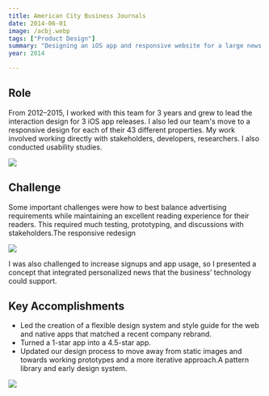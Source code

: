 ```yaml
---
title: American City Business Journals
date: 2014-06-01
image: /acbj.webp
tags: ["Product Design"]
summary: "Designing an iOS app and responsive website for a large news publisher."
year: 2014

---
```

## Role
From 2012–2015, I worked with this team for 3 years and grew to lead the interaction design for 3 iOS app releases. I also led our team's move to a responsive design for each of their 43 different properties. My work involved working directly with stakeholders, developers, researchers. I also conducted usability studies.

![](/acbj-mobile-web2x.webp)

## Challenge
Some important challenges were how to best balance advertising requirements while maintaining an excellent reading experience for their readers. This required much testing, prototyping, and discussions with stakeholders.The responsive redesign

![](/acbj-pattern-library@2x-2.webp)

I was also challenged to increase signups and app usage, so I presented a concept that integrated personalized news that the business’ technology could support.

## Key Accomplishments

- Led the creation of a flexible design system and style guide for the web and native apps that matched a recent company rebrand.
- Turned a 1-star app into a 4.5-star app.
- Updated our design process to move away from static images and towards working prototypes and a more iterative approach.A pattern library and early design system.

![](/acbj-redesign.webp)